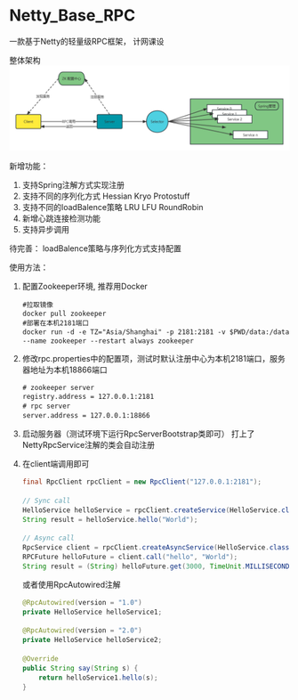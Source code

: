 # Netty_Base_RPC
一款基于Netty的轻量级RPC框架， 计网课设



整体架构![系统架构图](assets/%E6%9C%AA%E5%91%BD%E5%90%8D%E6%96%87%E4%BB%B6.png)




新增功能： 

1.   支持Spring注解方式实现注册
2.   支持不同的序列化方式 Hessian Kryo Protostuff
3.   支持不同的loadBalence策略 LRU LFU RoundRobin
4.   新增心跳连接检测功能
5.   支持异步调用



待完善： loadBalence策略与序列化方式支持配置



使用方法：

1.   配置Zookeeper环境, 推荐用Docker

     ```shell
     #拉取镜像
     docker pull zookeeper
     #部署在本机2181端口
     docker run -d -e TZ="Asia/Shanghai" -p 2181:2181 -v $PWD/data:/data --name zookeeper --restart always zookeeper
     ```

2.   修改rpc.properties中的配置项，测试时默认注册中心为本机2181端口，服务器地址为本机18866端口

     ```xml
     # zookeeper server
     registry.address = 127.0.0.1:2181
     # rpc server
     server.address = 127.0.0.1:18866
     ```

3.   启动服务器（测试环境下运行RpcServerBootstrap类即可） 打上了NettyRpcService注解的类会自动注册

4.   在client端调用即可

     ```java
     final RpcClient rpcClient = new RpcClient("127.0.0.1:2181");
     	
     // Sync call
     HelloService helloService = rpcClient.createService(HelloService.class, "1.0");
     String result = helloService.hello("World");
     	
     // Async call
     RpcService client = rpcClient.createAsyncService(HelloService.class, "2.0");
     RPCFuture helloFuture = client.call("hello", "World");
     String result = (String) helloFuture.get(3000, TimeUnit.MILLISECONDS);
     ```

     或者使用RpcAutowired注解

     ```java
     @RpcAutowired(version = "1.0")
     private HelloService helloService1;
     
     @RpcAutowired(version = "2.0")
     private HelloService helloService2;
     
     @Override
     public String say(String s) {
         return helloService1.hello(s);
     }
     ```

     

     

